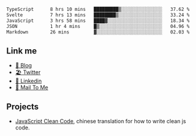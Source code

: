 <!--START_SECTION:waka-->

```txt
TypeScript      8 hrs 10 mins   █████████▒░░░░░░░░░░░░░░░   37.62 %
Svelte          7 hrs 13 mins   ████████▒░░░░░░░░░░░░░░░░   33.24 %
JavaScript      3 hrs 58 mins   ████▓░░░░░░░░░░░░░░░░░░░░   18.34 %
JSON            1 hr 4 mins     █▒░░░░░░░░░░░░░░░░░░░░░░░   04.96 %
Markdown        26 mins         ▓░░░░░░░░░░░░░░░░░░░░░░░░   02.03 %
```

<!--END_SECTION:waka-->

## Link me

- [📕 Blog](https://chris-yu.vercel.app/)
- [🏖️ Twitter](https://twitter.com/yuetong3yu)
- [🧳 Linkedin](https://www.linkedin.com/in/yuetong3yu)
- [📧 Mail To Me](mailto:yuetong3yu@gmail.com)


## Projects 

- [JavaScript Clean Code](https://js-clean-code-cn.vercel.app/), chinese translation for how to write clean js code.

